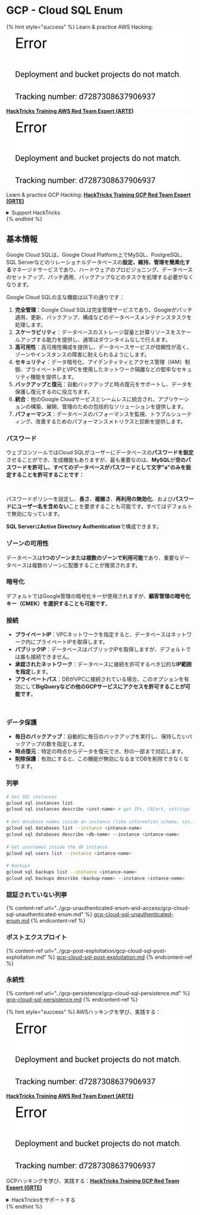 # GCP - Cloud SQL Enum

{% hint style="success" %}
Learn & practice AWS Hacking:<img src="../../../.gitbook/assets/image (1) (1).png" alt="" data-size="line">[**HackTricks Training AWS Red Team Expert (ARTE)**](https://training.hacktricks.xyz/courses/arte)<img src="../../../.gitbook/assets/image (1) (1).png" alt="" data-size="line">\
Learn & practice GCP Hacking: <img src="../../../.gitbook/assets/image (2).png" alt="" data-size="line">[**HackTricks Training GCP Red Team Expert (GRTE)**<img src="../../../.gitbook/assets/image (2).png" alt="" data-size="line">](https://training.hacktricks.xyz/courses/grte)

<details>

<summary>Support HackTricks</summary>

* Check the [**subscription plans**](https://github.com/sponsors/carlospolop)!
* **Join the** 💬 [**Discord group**](https://discord.gg/hRep4RUj7f) or the [**telegram group**](https://t.me/peass) or **follow** us on **Twitter** 🐦 [**@hacktricks\_live**](https://twitter.com/hacktricks\_live)**.**
* **Share hacking tricks by submitting PRs to the** [**HackTricks**](https://github.com/carlospolop/hacktricks) and [**HackTricks Cloud**](https://github.com/carlospolop/hacktricks-cloud) github repos.

</details>
{% endhint %}

## 基本情報

Google Cloud SQLは、Google Cloud Platform上でMySQL、PostgreSQL、SQL Serverなどのリレーショナルデータベースの**設定、維持、管理を簡素化する**マネージドサービスであり、ハードウェアのプロビジョニング、データベースのセットアップ、パッチ適用、バックアップなどのタスクを処理する必要がなくなります。

Google Cloud SQLの主な機能は以下の通りです：

1. **完全管理**：Google Cloud SQLは完全管理サービスであり、Googleがパッチ適用、更新、バックアップ、構成などのデータベースメンテナンスタスクを処理します。
2. **スケーラビリティ**：データベースのストレージ容量と計算リソースをスケールアップする能力を提供し、通常はダウンタイムなしで行えます。
3. **高可用性**：高可用性構成を提供し、データベースサービスが信頼性が高く、ゾーンやインスタンスの障害に耐えられるようにします。
4. **セキュリティ**：データ暗号化、アイデンティティとアクセス管理（IAM）制御、プライベートIPとVPCを使用したネットワーク隔離などの堅牢なセキュリティ機能を提供します。
5. **バックアップと復元**：自動バックアップと時点復元をサポートし、データを保護し復元するのに役立ちます。
6. **統合**：他のGoogle Cloudサービスとシームレスに統合され、アプリケーションの構築、展開、管理のための包括的なソリューションを提供します。
7. **パフォーマンス**：データベースのパフォーマンスを監視、トラブルシューティング、改善するためのパフォーマンスメトリクスと診断を提供します。

### パスワード

ウェブコンソールではCloud SQLがユーザーにデータベースの**パスワードを設定**させることができ、生成機能もありますが、最も重要なのは、**MySQL**が**空のパスワードを許可し、すべてのデータベースがパスワードとして文字"a"のみを設定することを許可することです：**

<figure><img src="../../../.gitbook/assets/image (14).png" alt=""><figcaption></figcaption></figure>

パスワードポリシーを設定し、**長さ**、**複雑さ**、**再利用の無効化**、および**パスワードにユーザー名を含めない**ことを要求することも可能です。すべてはデフォルトで無効になっています。

**SQL Server**は**Active Directory Authentication**で構成できます。

### ゾーンの可用性

データベースは**1つのゾーンまたは複数のゾーンで利用可能**であり、重要なデータベースは複数のゾーンに配置することが推奨されます。

### 暗号化

デフォルトではGoogle管理の暗号化キーが使用されますが、**顧客管理の暗号化キー（CMEK）を選択することも可能です**。

### 接続

* **プライベートIP**：VPCネットワークを指定すると、データベースはネットワーク内にプライベートIPを取得します。
* **パブリックIP**：データベースはパブリックIPを取得しますが、デフォルトでは誰も接続できません。
* **承認されたネットワーク**：データベースに接続を許可するべき公的な**IP範囲を指定**します。
* **プライベートパス**：DBがVPCに接続されている場合、このオプションを有効にして**BigQueryなどの他のGCPサービスにアクセスを許可することが可能です**。

<figure><img src="../../../.gitbook/assets/image (15).png" alt=""><figcaption></figcaption></figure>

### データ保護

* **毎日のバックアップ**：自動的に毎日のバックアップを実行し、保持したいバックアップの数を指定します。
* **時点復元**：特定の時点からデータを復元でき、秒の一部まで対応します。
* **削除保護**：有効にすると、この機能が無効になるまでDBを削除できなくなります。

### 列挙
```bash
# Get SQL instances
gcloud sql instances list
gcloud sql instances describe <inst-name> # get IPs, CACert, settings

# Get database names inside an instance (like information_schema, sys...)
gcloud sql databases list --instance <intance-name>
gcloud sql databases describe <db-name> --instance <intance-name>

# Get usernames inside the db instance
gcloud sql users list --instance <intance-name>

# Backups
gcloud sql backups list --instance <intance-name>
gcloud sql backups describe <backup-name> --instance <intance-name>
```
### 認証されていない列挙

{% content-ref url="../gcp-unauthenticated-enum-and-access/gcp-cloud-sql-unauthenticated-enum.md" %}
[gcp-cloud-sql-unauthenticated-enum.md](../gcp-unauthenticated-enum-and-access/gcp-cloud-sql-unauthenticated-enum.md)
{% endcontent-ref %}

### ポストエクスプロイト

{% content-ref url="../gcp-post-exploitation/gcp-cloud-sql-post-exploitation.md" %}
[gcp-cloud-sql-post-exploitation.md](../gcp-post-exploitation/gcp-cloud-sql-post-exploitation.md)
{% endcontent-ref %}

### 永続性

{% content-ref url="../gcp-persistence/gcp-cloud-sql-persistence.md" %}
[gcp-cloud-sql-persistence.md](../gcp-persistence/gcp-cloud-sql-persistence.md)
{% endcontent-ref %}

{% hint style="success" %}
AWSハッキングを学び、実践する：<img src="../../../.gitbook/assets/image (1) (1).png" alt="" data-size="line">[**HackTricks Training AWS Red Team Expert (ARTE)**](https://training.hacktricks.xyz/courses/arte)<img src="../../../.gitbook/assets/image (1) (1).png" alt="" data-size="line">\
GCPハッキングを学び、実践する：<img src="../../../.gitbook/assets/image (2).png" alt="" data-size="line">[**HackTricks Training GCP Red Team Expert (GRTE)**<img src="../../../.gitbook/assets/image (2).png" alt="" data-size="line">](https://training.hacktricks.xyz/courses/grte)

<details>

<summary>HackTricksをサポートする</summary>

* [**サブスクリプションプラン**](https://github.com/sponsors/carlospolop)を確認してください！
* **💬 [**Discordグループ**](https://discord.gg/hRep4RUj7f)または[**テレグラムグループ**](https://t.me/peass)に参加するか、**Twitter** 🐦 [**@hacktricks\_live**](https://twitter.com/hacktricks\_live)**をフォローしてください。**
* **ハッキングのトリックを共有するには、[**HackTricks**](https://github.com/carlospolop/hacktricks)と[**HackTricks Cloud**](https://github.com/carlospolop/hacktricks-cloud)のGitHubリポジトリにPRを提出してください。**

</details>
{% endhint %}

